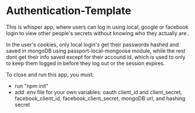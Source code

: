 # Authentication-Template

This is whisper app, where users can log in using local, google or facebook login to 
  view other people's secrets without knowing who they actually are..
  
In the user's cookies, only local login's get their passwords hashed and saved in mongoDB using 
  passport-local-mongoose module, while the rest dont get their info saved except for their accound id, 
  which is used to only to keep them logged in before they log out or the session expires.
  
To close and run this app, you must:
- run "npm init"
- add .env file for your own variables:
    oauth client_id and client_secret, 
    facebook_client_id, facebook_client_secret, 
    mongoDB url, and hashing secret
